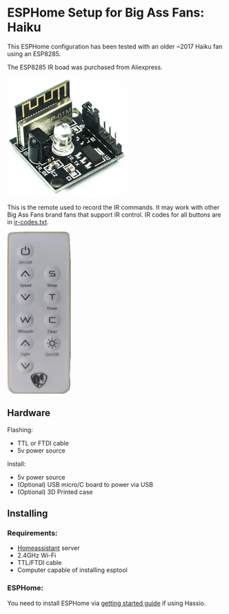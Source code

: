 
# ESPHome Setup for Big Ass Fans: Haiku

This ESPHome configuration has been tested with an older ~2017 Haiku fan using an ESP8285.

The ESP8285 IR boad was purchased from Aliexpress. 

![IR Board](/img/ir-board.png)

This is the remote used to record the IR commands. It may work with other Big Ass Fans brand fans that support IR control. IR codes for all buttons are in [ir-codes.txt](ir-codes.txt).

![Haiku Remote](/img/remote.jpg)



## Hardware
Flashing:

- TTL or FTDI cable
- 5v power source

Install:
- 5v power source
- (Optional) USB micro/C board to power via USB
- (Optional) 3D Printed case

## Installing

### Requirements:

- [Homeassistant](https://home-assistant.io) server
- 2.4GHz Wi-Fi
- TTL/FTDI cable
- Computer capable of installing esptool
  

### ESPHome:

You need to install ESPHome via [getting started guide](https://esphome.io/guides/getting_started_hassio#) if using Hassio.

